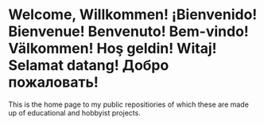 # Welcome, Willkommen! ¡Bienvenido! Bienvenue! Benvenuto! Bem-vindo! Välkommen! Hoş geldin! Witaj! Selamat datang! Добро пожаловать!

This is the home page to my public repositiories of which these are made up of educational and hobbyist projects.
